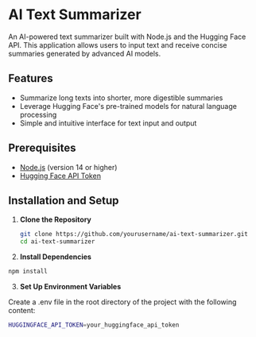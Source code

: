 # AI Text Summarizer

An AI-powered text summarizer built with Node.js and the Hugging Face API. This application allows users to input text and receive concise summaries generated by advanced AI models.

## Features

- Summarize long texts into shorter, more digestible summaries
- Leverage Hugging Face's pre-trained models for natural language processing
- Simple and intuitive interface for text input and output

## Prerequisites

- [Node.js](https://nodejs.org/) (version 14 or higher)
- [Hugging Face API Token](https://huggingface.co/docs/hub/security-tokens)
## Installation and Setup

1. **Clone the Repository**

   ```bash
   git clone https://github.com/yourusername/ai-text-summarizer.git
   cd ai-text-summarizer
   ```
2. **Install Dependencies**

  ```bash
  npm install
  ```
3. **Set Up Environment Variables**

Create a .env file in the root directory of the project with the following content:

  ```bash
  HUGGINGFACE_API_TOKEN=your_huggingface_api_token
  ```
